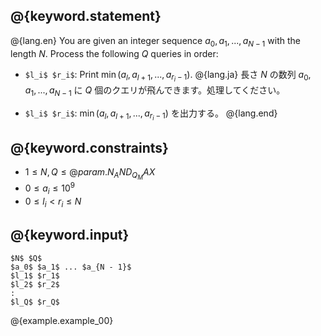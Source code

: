## @{keyword.statement}

@{lang.en}
You are given an integer sequence $a_0, a_1, ..., a_{N-1}$ with the length $N$.
Process the following $Q$ queries in order:

- `$l_i$ $r_i$`: Print $\min(a_l, a_{l+1}, ..., a_{r_i - 1})$.
@{lang.ja}
長さ $N$ の数列 $a_0, a_1, ..., a_{N-1}$ に $Q$ 個のクエリが飛んできます。処理してください。

- `$l_i$ $r_i$`: $\min(a_l, a_{l+1}, ..., a_{r_i - 1})$ を出力する。
@{lang.end}

## @{keyword.constraints}

- $1 \leq N, Q \leq @{param.N_AND_Q_MAX}$
- $0 \leq a_i \leq 10^9$
- $0 \leq l_i < r_i \leq N$

## @{keyword.input}

~~~
$N$ $Q$
$a_0$ $a_1$ ... $a_{N - 1}$
$l_1$ $r_1$
$l_2$ $r_2$
:
$l_Q$ $r_Q$
~~~

@{example.example_00}
